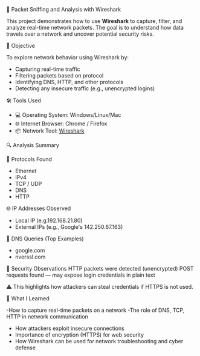 🧪 Packet Sniffing and Analysis with Wireshark

This project demonstrates how to use **Wireshark** to capture, filter, and analyze real-time network packets. The goal is to understand how data travels over a network and uncover potential security risks.


🎯 Objective

To explore network behavior using Wireshark by:
- Capturing real-time traffic
- Filtering packets based on protocol
- Identifying DNS, HTTP, and other protocols
- Detecting any insecure traffic (e.g., unencrypted logins)


🛠️ Tools Used

- 💻 Operating System: Windows/Linux/Mac
- 🌐 Internet Browser: Chrome / Firefox
- 📦 Network Tool: [Wireshark](https://www.wireshark.org)

🔍 Analysis Summary

🧪 Protocols Found
- Ethernet
- IPv4
- TCP / UDP
- DNS
- HTTP

🌐 IP Addresses Observed
- Local IP (e.g.192.168.21.80)
- External IPs (e.g., Google's 142.250.67.163)

📡 DNS Queries (Top Examples)
- google.com
- nverssl.com

🔐 Security Observations
HTTP packets were detected (unencrypted)
POST requests found — may expose login credentials in plain text

 ⚠️ This highlights how attackers can steal credentials if HTTPS is not used.


📝 What I Learned

-How to capture real-time packets on a network
-The role of DNS, TCP, HTTP in network communication
- How attackers exploit insecure connections
- Importance of encryption (HTTPS) for web security
- How Wireshark can be used for network troubleshooting and cyber defense


